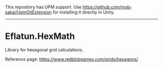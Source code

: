 This repository has UPM support. Use https://github.com/mob-sakai/UpmGitExtension for installing it directly in Unity.

----

# Eflatun.HexMath
Library for hexagonal grid calculations.

Reference page: https://www.redblobgames.com/grids/hexagons/
